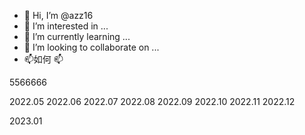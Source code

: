 - 👋 Hi, I’m @azz16
- 👀 I’m interested in ...
- 🌱 I’m currently learning ...
- 💞️ I’m looking to collaborate on ...
- 📫如何
📫
<!---
azz16/azz16 is a ✨ special ✨ repository because its `README.md` (this file) appears on your GitHub profile.
You can click the Preview link to take a look at your changes.
--->
5566666

2022.05
2022.06
2022.07
2022.08
2022.09
2022.10
2022.11
2022.12

2023.01
